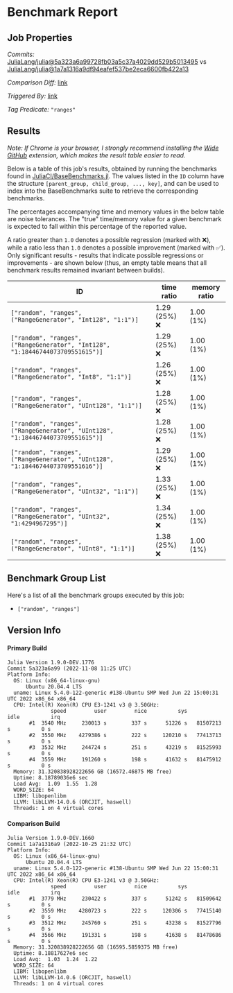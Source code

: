 # Benchmark Report

## Job Properties

*Commits:* [JuliaLang/julia@5a323a6a99728fb03a5c37a4029dd529b5013495](https://github.com/JuliaLang/julia/commit/5a323a6a99728fb03a5c37a4029dd529b5013495) vs [JuliaLang/julia@1a7a1316a9df94eafef537be2eca6600fb422a13](https://github.com/JuliaLang/julia/commit/1a7a1316a9df94eafef537be2eca6600fb422a13)

*Comparison Diff:* [link](https://github.com/JuliaLang/julia/compare/1a7a1316a9df94eafef537be2eca6600fb422a13..5a323a6a99728fb03a5c37a4029dd529b5013495)

*Triggered By:* [link](https://github.com/JuliaLang/julia/commit/5a323a6a99728fb03a5c37a4029dd529b5013495#commitcomment-89698200)

*Tag Predicate:* `"ranges"`

## Results

*Note: If Chrome is your browser, I strongly recommend installing the [Wide GitHub](https://chrome.google.com/webstore/detail/wide-github/kaalofacklcidaampbokdplbklpeldpj?hl=en)
extension, which makes the result table easier to read.*

Below is a table of this job's results, obtained by running the benchmarks found in
[JuliaCI/BaseBenchmarks.jl](https://github.com/JuliaCI/BaseBenchmarks.jl). The values
listed in the `ID` column have the structure `[parent_group, child_group, ..., key]`,
and can be used to index into the BaseBenchmarks suite to retrieve the corresponding
benchmarks.

The percentages accompanying time and memory values in the below table are noise tolerances. The "true"
time/memory value for a given benchmark is expected to fall within this percentage of the reported value.

A ratio greater than `1.0` denotes a possible regression (marked with :x:), while a ratio less
than `1.0` denotes a possible improvement (marked with :white_check_mark:). Only significant results - results
that indicate possible regressions or improvements - are shown below (thus, an empty table means that all
benchmark results remained invariant between builds).

| ID | time ratio | memory ratio |
|----|------------|--------------|
| `["random", "ranges", ("RangeGenerator", "Int128", "1:1")]` | 1.29 (25%) :x: | 1.00 (1%)  |
| `["random", "ranges", ("RangeGenerator", "Int128", "1:18446744073709551615")]` | 1.29 (25%) :x: | 1.00 (1%)  |
| `["random", "ranges", ("RangeGenerator", "Int8", "1:1")]` | 1.26 (25%) :x: | 1.00 (1%)  |
| `["random", "ranges", ("RangeGenerator", "UInt128", "1:1")]` | 1.28 (25%) :x: | 1.00 (1%)  |
| `["random", "ranges", ("RangeGenerator", "UInt128", "1:18446744073709551615")]` | 1.28 (25%) :x: | 1.00 (1%)  |
| `["random", "ranges", ("RangeGenerator", "UInt128", "1:18446744073709551616")]` | 1.29 (25%) :x: | 1.00 (1%)  |
| `["random", "ranges", ("RangeGenerator", "UInt32", "1:1")]` | 1.33 (25%) :x: | 1.00 (1%)  |
| `["random", "ranges", ("RangeGenerator", "UInt32", "1:4294967295")]` | 1.34 (25%) :x: | 1.00 (1%)  |
| `["random", "ranges", ("RangeGenerator", "UInt8", "1:1")]` | 1.38 (25%) :x: | 1.00 (1%)  |

## Benchmark Group List

Here's a list of all the benchmark groups executed by this job:

- `["random", "ranges"]`

## Version Info

#### Primary Build

```
Julia Version 1.9.0-DEV.1776
Commit 5a323a6a99 (2022-11-08 11:25 UTC)
Platform Info:
  OS: Linux (x86_64-linux-gnu)
      Ubuntu 20.04.4 LTS
  uname: Linux 5.4.0-122-generic #138-Ubuntu SMP Wed Jun 22 15:00:31 UTC 2022 x86_64 x86_64
  CPU: Intel(R) Xeon(R) CPU E3-1241 v3 @ 3.50GHz: 
              speed         user         nice          sys         idle          irq
       #1  3540 MHz     230013 s        337 s      51226 s   81507213 s          0 s
       #2  3550 MHz    4279386 s        222 s     120210 s   77413713 s          0 s
       #3  3532 MHz     244724 s        251 s      43219 s   81525993 s          0 s
       #4  3559 MHz     191260 s        198 s      41632 s   81475912 s          0 s
  Memory: 31.320838928222656 GB (16572.46875 MB free)
  Uptime: 8.18789036e6 sec
  Load Avg:  1.09  1.55  1.28
  WORD_SIZE: 64
  LIBM: libopenlibm
  LLVM: libLLVM-14.0.6 (ORCJIT, haswell)
  Threads: 1 on 4 virtual cores

```

#### Comparison Build

```
Julia Version 1.9.0-DEV.1660
Commit 1a7a1316a9 (2022-10-25 21:32 UTC)
Platform Info:
  OS: Linux (x86_64-linux-gnu)
      Ubuntu 20.04.4 LTS
  uname: Linux 5.4.0-122-generic #138-Ubuntu SMP Wed Jun 22 15:00:31 UTC 2022 x86_64 x86_64
  CPU: Intel(R) Xeon(R) CPU E3-1241 v3 @ 3.50GHz: 
              speed         user         nice          sys         idle          irq
       #1  3779 MHz     230422 s        337 s      51242 s   81509642 s          0 s
       #2  3559 MHz    4280723 s        222 s     120306 s   77415140 s          0 s
       #3  3512 MHz     245760 s        251 s      43238 s   81527796 s          0 s
       #4  3566 MHz     191331 s        198 s      41638 s   81478686 s          0 s
  Memory: 31.320838928222656 GB (16595.5859375 MB free)
  Uptime: 8.18817627e6 sec
  Load Avg:  1.03  1.24  1.22
  WORD_SIZE: 64
  LIBM: libopenlibm
  LLVM: libLLVM-14.0.6 (ORCJIT, haswell)
  Threads: 1 on 4 virtual cores

```
